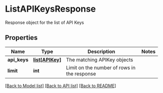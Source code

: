 # ListAPIKeysResponse

Response object for the list of API Keys
## Properties
Name | Type | Description | Notes
------------ | ------------- | ------------- | -------------
**api_keys** | [**list[APIKey]**](APIKey.md) | The matching APIKey objects | 
**limit** | **int** | Limit on the number of rows in the response | 

[[Back to Model list]](../README.md#documentation-for-models) [[Back to API list]](../README.md#documentation-for-api-endpoints) [[Back to README]](../README.md)


